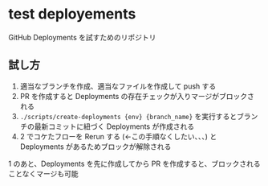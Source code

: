 # test deployements

GitHub Deployments を試すためのリポジトリ

## 試し方

1. 適当なブランチを作成、適当なファイルを作成して push する
2. PR を作成すると Deployments の存在チェックが入りマージがブロックされる
3. `./scripts/create-deployments {env} {branch_name}` を実行するとブランチの最新コミットに紐づく Deployments が作成される
4. 2 でコケたフローを Rerun する (←この手順なくしたい、、、) と Deployments があるためブロックが解除される

1 のあと、Deployments を先に作成してから PR を作成すると、ブロックされることなくマージも可能